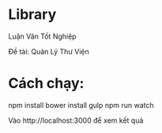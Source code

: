 # Library
Luận Văn Tốt Nghiệp

Đề tài: Quản Lý Thư Viện
# Cách chạy:
npm install
bower install
gulp
npm run watch

Vào http://localhost:3000 để xem kết quả
